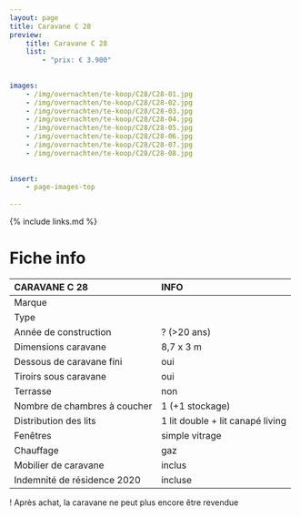 ```yaml
---
layout: page
title: Caravane C 28
preview: 
    title: Caravane C 28
    list:
        - "prix: € 3.900"
        
        
images:
    - /img/overnachten/te-koop/C28/C28-01.jpg
    - /img/overnachten/te-koop/C28/C28-02.jpg
    - /img/overnachten/te-koop/C28/C28-03.jpg
    - /img/overnachten/te-koop/C28/C28-04.jpg
    - /img/overnachten/te-koop/C28/C28-05.jpg
    - /img/overnachten/te-koop/C28/C28-06.jpg
    - /img/overnachten/te-koop/C28/C28-07.jpg
    - /img/overnachten/te-koop/C28/C28-08.jpg
    
    
insert:
    - page-images-top
    
---
```


{% include links.md %}



# Fiche info 

CARAVANE C 28               | INFO        | 
:---------------------------|:------------|
Marque                      |
Type                        |
Année de construction       |? (>20 ans)
Dimensions caravane         |8,7 x 3 m
Dessous de caravane fini    |oui
Tiroirs sous caravane       |oui
Terrasse                    |non
Nombre de chambres à coucher|1 (+1 stockage)
Distribution des lits       |1 lit double + lit canapé living
Fenêtres                    |simple vitrage
Chauffage                   |gaz
Mobilier de caravane        |inclus
Indemnité de résidence 2020 |incluse

! Après achat, la caravane ne peut plus encore être revendue